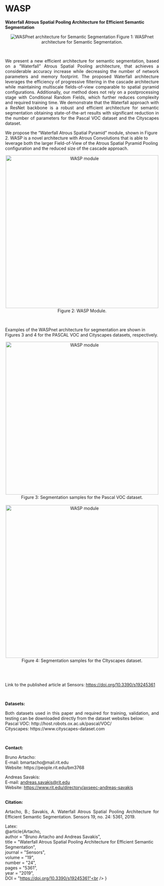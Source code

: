 # WASP
**Waterfall Atrous Spatial Pooling Architecture for Efficient Semantic Segmentation**

<p align="center">
  <img src="https://www.mdpi.com/sensors/sensors-19-05361/article_deploy/html/images/sensors-19-05361-g004.png" title="WASPnet architecture for Semantic Segmentation">
  Figure 1: WASPnet architecture for Semantic Segmentation.
</p><br />

<p align="justify">
We present a new efficient architecture for semantic segmentation, based on a “Waterfall” Atrous Spatial Pooling architecture, that achieves a considerable accuracy increase while decreasing the number of network parameters and memory footprint. The proposed Waterfall architecture leverages the efficiency of progressive filtering in the cascade architecture while maintaining multiscale fields-of-view comparable to spatial pyramid configurations. Additionally, our method does not rely on a postprocessing stage with Conditional Random Fields, which further reduces complexity and required training time. We demonstrate that the Waterfall approach with a ResNet backbone is a robust and efficient architecture for semantic segmentation obtaining state-of-the-art results with significant reduction in the number of parameters for the Pascal VOC dataset and the Cityscapes dataset.<br />
  
We propose the “Waterfall Atrous Spatial Pyramid” module, shown in Figure 2. WASP is a novel architecture with Atrous Convolutions that is able to leverage both the larger Field-of-View of the Atrous Spatial Pyramid Pooling configuration and the reduced size of the cascade approach.<br />

<p align="center">
  <img src="https://www.mdpi.com/sensors/sensors-19-05361/article_deploy/html/images/sensors-19-05361-g006.png" width=500 title="WASP module"><br />
  Figure 2: WASP Module.
</p><br />

Examples of the WASPnet architecture for segmentation are shown in Figures 3 and 4 for the PASCAL VOC and Cityscapes datasets, respectively.<br />

<p align="center">
  <img src="https://www.mdpi.com/sensors/sensors-19-05361/article_deploy/html/images/sensors-19-05361-g009.png" width=500 title="WASP module"><br />
  Figure 3: Segmentation samples for the Pascal VOC dataset.
  <br /><br />
  <img src="https://www.mdpi.com/sensors/sensors-19-05361/article_deploy/html/images/sensors-19-05361-g010.png" width=500 title="WASP module"><br />
  Figure 4: Segmentation samples for the CItyscapes dataset.
</p><br /><br />
  
Link to the published article at Sensors: https://doi.org/10.3390/s19245361
</p><br />

**Datasets:**
<p align="justify">
Both datasets used in this paper and required for training, validation, and testing can be downloaded directly from the dataset websites below:<br />
  Pascal VOC: http://host.robots.ox.ac.uk/pascal/VOC/<br />
  Cityscapes: https://www.cityscapes-dataset.com<br />
</p><br />

**Contact:**

<p align="justify">
Bruno Artacho:<br />
  E-mail: bmartacho@mail.rit.edu<br />
  Website: https://people.rit.edu/bm3768<br />
  
Andreas Savakis:<br />
  E-mail: andreas.savakis@rit.edu<br />
  Website: https://www.rit.edu/directory/axseec-andreas-savakis<br /><br />
</p>

**Citation:**

<p align="justify">
Artacho, B.; Savakis, A. Waterfall Atrous Spatial Pooling Architecture for Efficient Semantic Segmentation. Sensors 19, no. 24: 5361, 2019. <br />

Latex:<br />
@article{Artacho,<br />
    author =       "Bruno Artacho and Andreas Savakis",<br />
    title =        "Waterfall Atrous Spatial Pooling Architecture for Efficient Semantic Segmentation",<br />
    journal =      "Sensors",<br />
    volume =       "19",<br />
    number =       "24",<br />
    pages =        "5361",<br />
    year =         "2019",<br />
    DOI =          "https://doi.org/10.3390/s19245361"<br />
}<br />
</p>

